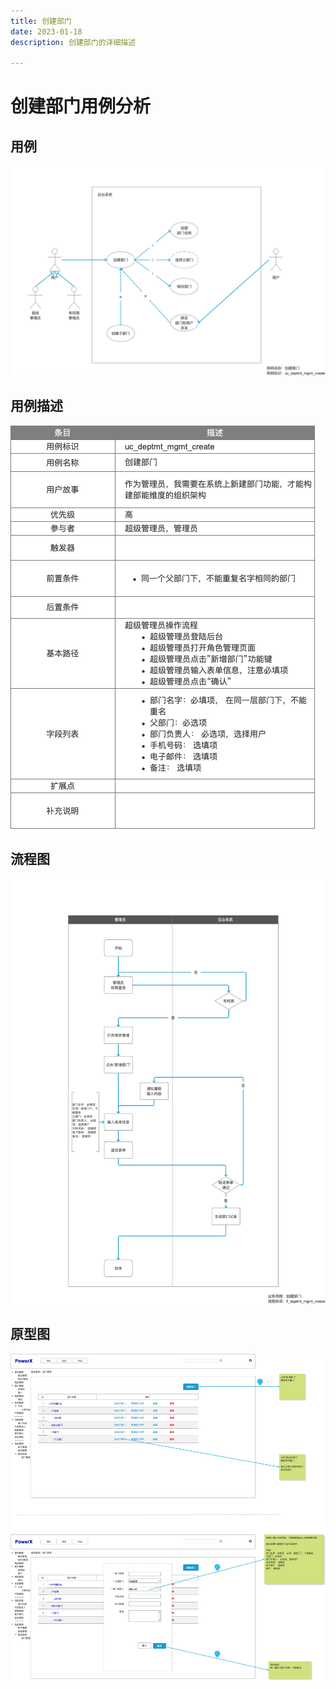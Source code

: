 ```yaml
---
title: 创建部门
date: 2023-01-18
description: 创建部门的详细描述

---
```


# 创建部门用例分析


## 用例

![](../../../../images/uc_deptmt_mgmt_create.png)

## 用例描述

![](../../../../images/uc_desc_deptmt_mgmt_create.png)

## 流程图

![](../../../../images/fl_deptmt_mgmt_create.png)

## 原型图

![](../../../../images/pt_deptmt_mgmt_create.png)
